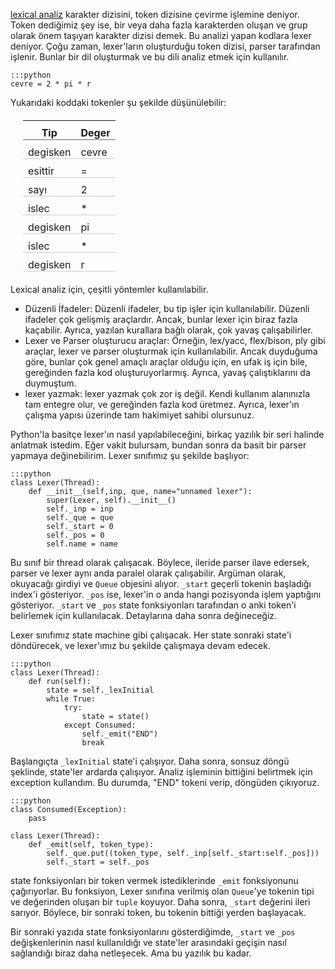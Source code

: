 <!-- 
.. description: lexical analiz nedir, lexical analiz ne için kullanılır? Python ile lexer yapıyoruz!
.. date: 2013/10/14 16:35:21
.. title: Lexical Analiz
.. slug: lexical-analiz
-->

[lexical analiz](http://en.wikipedia.org/wiki/Lexical_analysis)  karakter dizisini,  token dizisine çevirme işlemine deniyor. Token
dediğimiz şey ise, bir veya daha fazla karakterden oluşan ve grup olarak önem taşıyan karakter dizisi demek. Bu analizi yapan kodlara lexer deniyor.
Çoğu zaman, lexer'ların oluşturduğu token dizisi, parser tarafından işlenir. Bunlar bir dil oluşturmak ve bu dili analiz etmek için kullanılır. <!-- TEASER_END -->

	:::python
	cevre = 2 * pi * r
	
Yukarıdaki koddaki tokenler şu şekilde düşünülebilir:

<style>
td {
	border-bottom: 1px solid #ccc;
	padding: 9px 8px 0;
}
th {
	border-bottom: 2px solid #aaa;
	padding: 9px 8px 0;
}

table {
	font-style: normal;
	font-weight: 400;
}
</style>
<table style="margin: 20px">
 <thead>
  <tr> <th>Tip</th>      <th>Deger</th> </tr>
 </thead>
 <tbody>
  <tr> <td>degisken</td> <td>cevre</td> </tr>
  <tr> <td>esittir</td>  <td>=</td>     </tr>
  <tr> <td>sayı</td>     <td>2</td>     </tr>
  <tr> <td>islec</td>    <td>*</td>     </tr>
  <tr> <td>degisken</td> <td>pi</td>    </tr>
  <tr> <td>islec</td>    <td>*</td>     </tr>
  <tr> <td>degisken</td> <td>r</td>     </tr>
 </tbody>
</table>

Lexical analiz için, çeşitli yöntemler kullanılabilir.

 * Düzenli İfadeler: Düzenli ifadeler, bu tip işler için kullanılabilir. Düzenli ifadeler çok gelişmiş araçlardır. Ancak,
 bunlar lexer için biraz fazla kaçabilir. Ayrıca, yazılan kurallara bağlı olarak, çok yavaş çalışabilirler.
 * Lexer ve Parser oluşturucu araçlar: Örneğin, lex/yacc, flex/bison, ply gibi araçlar, lexer ve parser oluşturmak için kullanılabilir.
 Ancak duyduğuma göre, bunlar çok genel amaçlı araçlar olduğu için, en ufak  iş için bile, gereğinden fazla kod oluşturuyorlarmış. Ayrıca,
 yavaş çalıştıklarını da duymuştum.
 * lexer yazmak: lexer yazmak çok zor  iş değil. Kendi kullanım alanınızla tam entegre olur, ve gereğinden fazla kod üretmez. Ayrıca,
 lexer'ın çalışma yapısı üzerinde tam hakimiyet sahibi olursunuz.

Python'la basitçe  lexer'ın nasıl yapılabileceğini, birkaç yazılık bir seri halinde anlatmak istedim. Eğer vakit bulursam, bundan sonra da
basit bir parser yapmaya değinebilirim. Lexer sınıfımız şu şekilde başlıyor: 

	:::python
	class Lexer(Thread):
		def __init__(self,inp, que, name="unnamed lexer"):
			super(Lexer, self).__init__()
			self._inp = inp
			self._que = que
			self._start = 0
			self._pos = 0
			self.name = name

Bu sınıf bir thread olarak çalışacak. Böylece, ileride  parser ilave edersek, parser ve lexer
aynı anda paralel olarak çalışabilir. Argüman olarak, okuyacağı girdiyi ve  `Queue` objesini alıyor. `_start` geçerli
tokenin başladığı index'i gösteriyor. `_pos` ise, lexer'in o anda hangi pozisyonda işlem yaptığını gösteriyor. `_start` ve
`_pos` state fonksiyonları tarafından o anki token'i belirlemek için kullanılacak. Detaylarına daha sonra değineceğiz.

Lexer sınıfımız  state machine gibi çalışacak. Her state  sonraki state'i döndürecek, ve lexer'ımız bu şekilde çalışmaya devam edecek.
    
	:::python
	class Lexer(Thread):
		def run(self):
			state = self._lexInitial
			while True:
				try:
					state = state()
				except Consumed:
					self._emit("END")
					break
					
Başlangıçta `_lexInitial` state'i çalışıyor. Daha sonra, sonsuz  döngü şeklinde, state'ler ardarda çalışıyor. Analiz işleminin
bittiğini belirtmek için exception kullandım. Bu durumda, "END" tokeni verip, döngüden çıkıyoruz.

    :::python
	class Consumed(Exception):
		pass
	
	class Lexer(Thread):
		def _emit(self, token_type):
			self._que.put((token_type, self._inp[self._start:self._pos]))
			self._start = self._pos

state fonksiyonları bir token vermek istediklerinde `_emit` fonksiyonunu çağırıyorlar. Bu fonksiyon, Lexer sınıfına verilmiş olan
`Queue`'ye tokenin tipi ve değerinden oluşan bir `tuple` koyuyor. Daha sonra, `_start` değerini ileri sarıyor. Böylece, bir sonraki
token, bu tokenin bittiği yerden başlayacak.
 			
Bir sonraki yazıda state fonksiyonlarını gösterdiğimde, `_start` ve `_pos` değişkenlerinin nasıl kullanıldığı ve state'ler arasındaki
geçişin nasıl sağlandığı biraz daha netleşecek. Ama bu yazılık bu kadar.